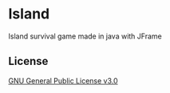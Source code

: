 # Island

Island survival game made in java with JFrame

## License

[GNU General Public License v3.0](https://www.gnu.org/licenses/gpl-3.0.en.html)
